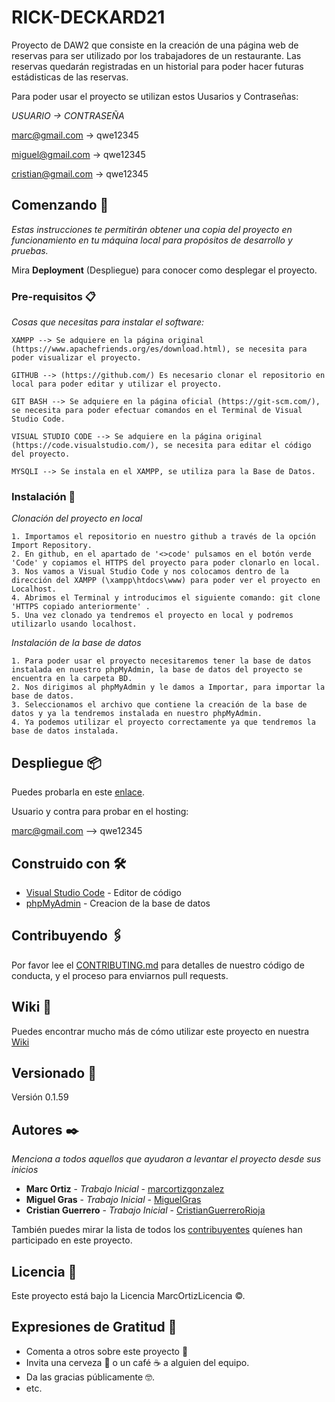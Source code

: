 # RICK-DECKARD21

Proyecto de DAW2 que consiste en la creación de una página web de reservas para ser utilizado por los trabajadores de un restaurante. Las reservas quedarán registradas en un historial para poder hacer futuras estádisticas de las reservas.

Para poder usar el proyecto se utilizan estos Uusarios y Contraseñas:

*USUARIO -> CONTRASEÑA*

marc@gmail.com -> qwe12345

miguel@gmail.com -> qwe12345

cristian@gmail.com -> qwe12345


## Comenzando 🚀

_Estas instrucciones te permitirán obtener una copia del proyecto en funcionamiento en tu máquina local para propósitos de desarrollo y pruebas._

Mira **Deployment** (Despliegue) para conocer como desplegar el proyecto.


### Pre-requisitos 📋

_Cosas que necesitas para instalar el software:_

```
XAMPP --> Se adquiere en la página original (https://www.apachefriends.org/es/download.html), se necesita para poder visualizar el proyecto.

GITHUB --> (https://github.com/) Es necesario clonar el repositorio en local para poder editar y utilizar el proyecto.

GIT BASH --> Se adquiere en la página oficial (https://git-scm.com/), se necesita para poder efectuar comandos en el Terminal de Visual Studio Code.

VISUAL STUDIO CODE --> Se adquiere en la página original (https://code.visualstudio.com/), se necesita para editar el código del proyecto.

MYSQLI --> Se instala en el XAMPP, se utiliza para la Base de Datos.
```

### Instalación 🔧


_Clonación del proyecto en local_

```
1. Importamos el repositorio en nuestro github a través de la opción Import Repository.
2. En github, en el apartado de '<>code' pulsamos en el botón verde 'Code' y copiamos el HTTPS del proyecto para poder clonarlo en local.
3. Nos vamos a Visual Studio Code y nos colocamos dentro de la dirección del XAMPP (\xampp\htdocs\www) para poder ver el proyecto en Localhost.
4. Abrimos el Terminal y introducimos el siguiente comando: git clone 'HTTPS copiado anteriormente' .
5. Una vez clonado ya tendremos el proyecto en local y podremos utilizarlo usando localhost.

```

_Instalación de la base de datos_

```
1. Para poder usar el proyecto necesitaremos tener la base de datos instalada en nuestro phpMyAdmin, la base de datos del proyecto se encuentra en la carpeta BD.
2. Nos dirigimos al phpMyAdmin y le damos a Importar, para importar la base de datos.
3. Seleccionamos el archivo que contiene la creación de la base de datos y ya la tendremos instalada en nuestro phpMyAdmin.
4. Ya podemos utilizar el proyecto correctamente ya que tendremos la base de datos instalada.
```


## Despliegue 📦

Puedes probarla en este [enlace](http://pr1-marcortiz.infinityfreeapp.com).

Usuario y contra para probar en el hosting: 

marc@gmail.com   -->   qwe12345

## Construido con 🛠️

* [Visual Studio Code](https://code.visualstudio.com/) - Editor de código
* [phpMyAdmin](https://www.phpmyadmin.net/) - Creacion de la base de datos

## Contribuyendo 🖇️

Por favor lee el [CONTRIBUTING.md](https://github.com/marcortizgonzalez/PR1/blob/main/CONTRIBUTING.md) para detalles de nuestro código de conducta, y el proceso para enviarnos pull requests.

## Wiki 📖

Puedes encontrar mucho más de cómo utilizar este proyecto en nuestra [Wiki](https://github.com/tu/proyecto/wiki)

## Versionado 📌

Versión 0.1.59

## Autores ✒️

_Menciona a todos aquellos que ayudaron a levantar el proyecto desde sus inicios_

* **Marc Ortiz** - *Trabajo Inicial* - [marcortizgonzalez](https://github.com/marcortizgonzalez)
* **Miguel Gras** - *Trabajo Inicial* - [MiguelGras](https://github.com/MiguelGras)
* **Cristian Guerrero** - *Trabajo Inicial* - [CristianGuerreroRioja](https://github.com/CristianGuerreroRioja)

También puedes mirar la lista de todos los [contribuyentes](https://github.com/dannylarrea/RICK-DECKARD21/graphs/contributors) quíenes han participado en este proyecto. 

## Licencia 📄

Este proyecto está bajo la Licencia MarcOrtizLicencia ©.

## Expresiones de Gratitud 🎁

* Comenta a otros sobre este proyecto 📢
* Invita una cerveza 🍺 o un café ☕ a alguien del equipo. 
* Da las gracias públicamente 🤓.
* etc.
